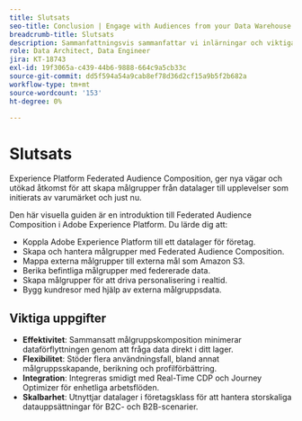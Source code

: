 ```yaml
---
title: Slutsats
seo-title: Conclusion | Engage with Audiences from your Data Warehouse using Federated Audience Composition
breadcrumb-title: Slutsats
description: Sammanfattningsvis sammanfattar vi inlärningar och viktiga uppgifter.
role: Data Architect, Data Engineer
jira: KT-18743
exl-id: 19f3065a-c439-44b6-9888-664c9a5cb33c
source-git-commit: dd5f594a54a9cab8ef78d36d2cf15a9b5f2b682a
workflow-type: tm+mt
source-wordcount: '153'
ht-degree: 0%

---
```


# Slutsats

Experience Platform Federated Audience Composition, ger nya vägar och utökad åtkomst för att skapa målgrupper från datalager till upplevelser som initierats av varumärket och just nu.

Den här visuella guiden är en introduktion till Federated Audience Composition i Adobe Experience Platform. Du lärde dig att:

- Koppla Adobe Experience Platform till ett datalager för företag.
- Skapa och hantera målgrupper med Federated Audience Composition.
- Mappa externa målgrupper till externa mål som Amazon S3.
- Berika befintliga målgrupper med federerade data.
- Skapa målgrupper för att driva personalisering i realtid.
- Bygg kundresor med hjälp av externa målgruppsdata.

## Viktiga uppgifter

- **Effektivitet**: Sammansatt målgruppskomposition minimerar dataförflyttningen genom att fråga data direkt i ditt lager.
- **Flexibilitet**: Stöder flera användningsfall, bland annat målgruppsskapande, berikning och profilförbättring.
- **Integration**: Integreras smidigt med Real-Time CDP och Journey Optimizer för enhetliga arbetsflöden.
- **Skalbarhet**: Utnyttjar datalager i företagsklass för att hantera storskaliga datauppsättningar för B2C- och B2B-scenarier.
